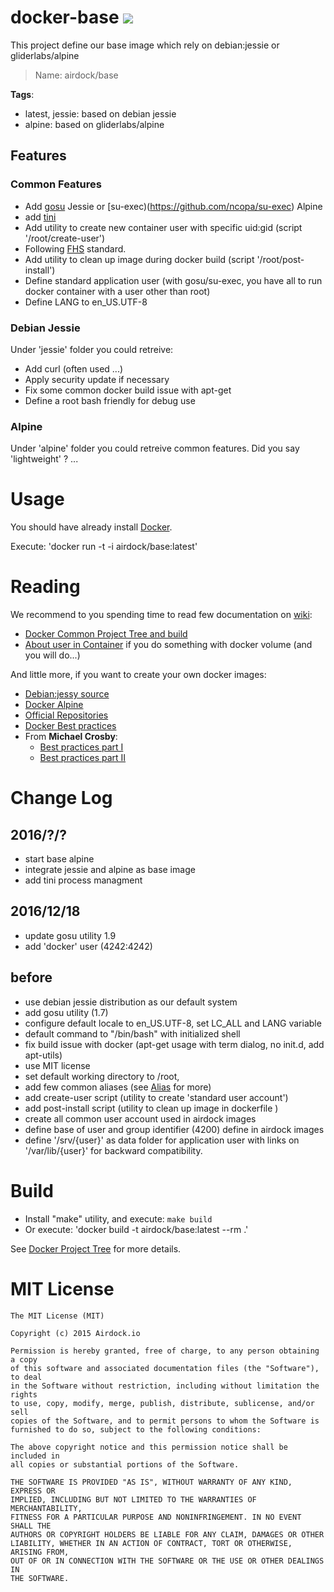 # docker-base [![](https://badge.imagelayers.io/airdock/base:latest.svg)](https://imagelayers.io/?images=airdock/base:latest 'Get your own badge on imagelayers.io')

This project define our base image which rely on debian:jessie or gliderlabs/alpine

> Name: airdock/base

**Tags**:
 - latest, jessie: based on debian jessie
 - alpine: based on gliderlabs/alpine


## Features

### Common Features

 - Add [gosu](https://github.com/tianon/gosu) Jessie or [su-exec)(https://github.com/ncopa/su-exec) Alpine
 - add [tini](https://github.com/krallin/tini)
 - Add utility to create new container user with specific uid:gid (script '/root/create-user')
 - Following [FHS](http://refspecs.linuxfoundation.org/FHS_3.0/fhs-3.0.pdf) standard.
 - Add utility to clean up image during docker build (script '/root/post-install')
 - Define standard application user (with gosu/su-exec, you have all to run docker container with a user other than root)
 - Define LANG to en_US.UTF-8

### Debian Jessie

Under 'jessie' folder you could retreive:

 - Add curl (often used ...)
 - Apply security update if necessary
 - Fix some common docker build issue with apt-get
 - Define a root bash friendly for debug use

### Alpine

Under 'alpine' folder you could retreive common features. Did you say 'lightweight' ? ...


# Usage

You should have already install [Docker](https://www.docker.com/).

Execute: 'docker run -t -i  airdock/base:latest'

# Reading

We recommend to you spending time to read few documentation on [wiki](https://github.com/airdock-io/docker-base/wiki):
- [Docker Common Project Tree and build](https://github.com/airdock-io/docker-base/wiki/Docker-Project-Tree)
- [About user in Container](https://github.com/airdock-io/docker-base/wiki/How-Managing-user-in-docker-container) if you do something with docker volume (and you will do...)

And little more, if you want to create your own docker images:

- [Debian:jessy source](https://github.com/tianon/docker-brew-debian/tree/b6b91ab925802aff7b832127c278aba23d88d3d1/jessie)
- [Docker Alpine](https://github.com/gliderlabs/docker-alpine)
- [Official Repositories](http://docs.docker.com/docker-hub/official_repos/)
- [Docker Best practices](http://docs.docker.com/articles/dockerfile_best-practices/)
- From **Michael Crosby**:
	- [Best practices part I](http://crosbymichael.com/dockerfile-best-practices.html)
	- [Best practices part II](http://crosbymichael.com/dockerfile-best-practices-take-2.html)



# Change Log

## 2016/?/?
- start base alpine
- integrate jessie and alpine as base image
- add tini process managment

## 2016/12/18

- update gosu utility 1.9
- add 'docker' user (4242:4242)

## before

- use debian jessie distribution as our default system
- add gosu utility (1.7)
- configure default locale to en_US.UTF-8, set LC_ALL and LANG variable
- default command to "/bin/bash" with initialized shell
- fix build issue with docker (apt-get usage with term dialog, no init.d, add apt-utils)
- use MIT license
- set default working directory to /root,
- add few common aliases (see [Alias](http://www.cyberciti.biz/tips/bash-aliases-mac-centos-linux-unix.html) for more)
- add create-user script (utility to create 'standard user account')
- add post-install script (utility to clean up image in dockerfile )
- create all common user account used in airdock images
- define base of user and group identifier (4200) define in airdock images
- define '/srv/{user}' as data folder for application user with links on '/var/lib/{user}' for backward compatibility.

# Build

- Install "make" utility, and execute: `make build`
- Or execute: 'docker build -t airdock/base:latest --rm .'

See [Docker Project Tree](https://github.com/airdock-io/docker-base/wiki/Docker-Project-Tree) for more details.


# MIT License

```
The MIT License (MIT)

Copyright (c) 2015 Airdock.io

Permission is hereby granted, free of charge, to any person obtaining a copy
of this software and associated documentation files (the "Software"), to deal
in the Software without restriction, including without limitation the rights
to use, copy, modify, merge, publish, distribute, sublicense, and/or sell
copies of the Software, and to permit persons to whom the Software is
furnished to do so, subject to the following conditions:

The above copyright notice and this permission notice shall be included in
all copies or substantial portions of the Software.

THE SOFTWARE IS PROVIDED "AS IS", WITHOUT WARRANTY OF ANY KIND, EXPRESS OR
IMPLIED, INCLUDING BUT NOT LIMITED TO THE WARRANTIES OF MERCHANTABILITY,
FITNESS FOR A PARTICULAR PURPOSE AND NONINFRINGEMENT. IN NO EVENT SHALL THE
AUTHORS OR COPYRIGHT HOLDERS BE LIABLE FOR ANY CLAIM, DAMAGES OR OTHER
LIABILITY, WHETHER IN AN ACTION OF CONTRACT, TORT OR OTHERWISE, ARISING FROM,
OUT OF OR IN CONNECTION WITH THE SOFTWARE OR THE USE OR OTHER DEALINGS IN
THE SOFTWARE.
```
